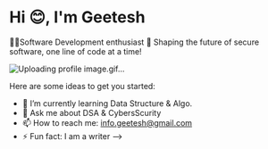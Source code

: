 # Hi 😊, I'm Geetesh 
👨‍💻Software Development enthusiast 🚀 
Shaping the future of secure software, one line of code at a time!

![Uploading profile image.gif…]()

Here are some ideas to get you started:

- 🌱 I’m currently learning Data Structure & Algo.
- 💬 Ask me about DSA & CybersScurity
- 📫 How to reach me: info.geetesh@gmail.com
- ⚡ Fun fact: I am a writer
-->
